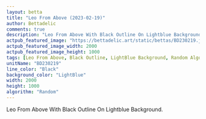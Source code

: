 ```yaml
---
layout: betta
title: "Leo From Above (2023-02-19)"
author: Bettadelic
comments: true
description: "Leo From Above With Black Outline On Lightblue Background."
actpub_featured_image: "https://bettadelic.art/static/bettas/BD230219.jpg"
actpub_featured_image_width: 2000
actpub_featured_image_height: 1000
tags: [Leo From Above, Black Outline, LightBlue Background, Random Algorithm, February 2023]
unitName: "BD230219"
line_color: "Black"
background_color: "LightBlue"
width: 2000
height: 1000
algorithm: "Random"
---
```


Leo From Above With Black Outline On Lightblue Background.
